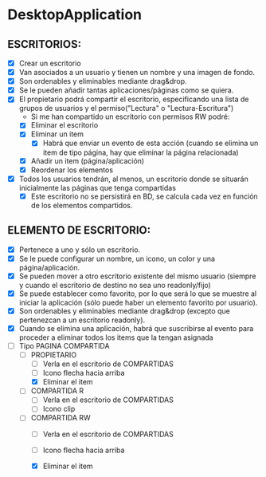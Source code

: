 # DesktopApplication

ESCRITORIOS:
-----------
* [X] Crear un escritorio
* [X] Van asociados a un usuario y tienen un nombre y una imagen de fondo. 
* [X] Son ordenables y eliminables mediante drag&drop.
* [X] Se le pueden añadir tantas aplicaciones/páginas como se quiera.
* [X] El propietario podrá compartir el escritorio, especificando una lista de grupos de usuarios y el permiso("Lectura" o "Lectura-Escritura") 
	* Si me han compartido un escritorio con permisos RW podré:
	* [X] Eliminar el escritorio
	* [X] Eliminar un item 
		* [X] Habrá que enviar un evento de esta acción (cuando se elimina un item de tipo página, hay que eliminar la página relacionada)
	* [X] Añadir un item (página/aplicación)
	* [X] Reordenar los elementos
* [X] Todos los usuarios tendrán, al menos, un escritorio donde se situarán inicialmente las páginas que tenga compartidas
	* [X] Este escritorio no se persistirá en BD, se calcula cada vez en función de los elementos compartidos.

ELEMENTO DE ESCRITORIO:
----------------------
* [X] Pertenece a uno y sólo un escritorio.
* [X] Se le puede configurar un nombre, un icono, un color y una página/aplicación.
* [X] Se pueden mover a otro escritorio existente del mismo usuario (siempre y cuando el escritorio de destino no sea uno readonly/fijo)
* [X] Se puede establecer como favorito, por lo que será lo que se muestre al iniciar la aplicación (sólo puede haber un elemento favorito por usuario).
* [X] Son ordenables y eliminables mediante drag&drop (excepto que pertenezcan a un escritorio readonly).
* [X] Cuando se elimina una aplicación, habrá que suscribirse al evento para proceder a eliminar todos los items que la tengan asignada
* [ ] Tipo PAGINA COMPARTIDA
	* [ ] PROPIETARIO
		* [ ] Verla en el escritorio de COMPARTIDAS
		* [ ] Icono flecha hacia arriba
		* [X] Eliminar el item
	* [ ] COMPARTIDA R		
		* [ ] Verla en el escritorio de COMPARTIDAS
		* [ ] Icono clip
	* [ ] COMPARTIDA RW
		* [ ] Verla en el escritorio de COMPARTIDAS
	    * [ ] Icono flecha hacia arriba	
		* [X] Eliminar el item


